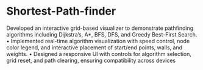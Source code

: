 # Shortest-Path-finder
Developed an interactive grid-based visualizer to demonstrate pathfinding algorithms including Dijkstra’s,
 A*, BFS, DFS, and Greedy Best-First Search.
 • Implemented real-time algorithm visualization with speed control, node color legend, and interactive
 placement of start/end points, walls, and weights.
 • Designed a responsive UI with controls for algorithm selection, grid reset, and path clearing, ensuring
 compatibility across devices
